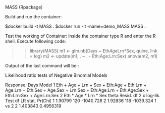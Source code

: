 MASS (Rpackage)

Build and run the container:

$docker build -t MASS .
$docker run -it -name=demo_MASS MASS .

Test the working of Container:
Inside the container type R and enter the R shell. Execute following code:

>> library(MASS)
>> m1 <- glm.nb(Days ~ Eth*Age*Lrn*Sex, quine, link = log)
>> m2 <- update(m1, . ~ . - Eth:Age:Lrn:Sex)
>> anova(m2, m1)

Output of the last command will be :

Likelihood ratio tests of Negative Binomial Models

Response: Days
                                                                                                                                      Model
1 Eth + Age + Lrn + Sex + Eth:Age + Eth:Lrn + Age:Lrn + Eth:Sex + Age:Sex + Lrn:Sex + Eth:Age:Lrn + Eth:Age:Sex + Eth:Lrn:Sex + Age:Lrn:Sex
2                                                                                                                     Eth * Age * Lrn * Sex
    theta Resid. df    2 x log-lik.   Test    df LR stat.   Pr(Chi)
1 1.90799       120       -1040.728
2 1.92836       118       -1039.324 1 vs 2     2 1.403843 0.4956319
